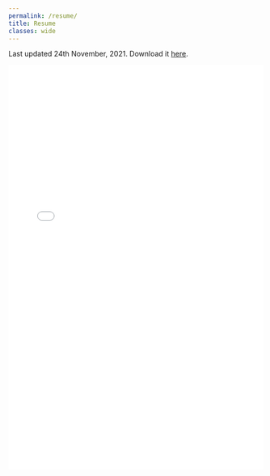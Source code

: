 ```yaml
---
permalink: /resume/
title: Resume
classes: wide
---
```


Last updated 24th November, 2021. Download it [here](../assets/resume_24Nov21.pdf).

<iframe src="/assets/vendor/pdfjs-2.7.570-dist/web/viewer.html?file=%2Fassets%2Fresume_24Nov21.pdf" frameborder="0" width="100%" height="800"></iframe>